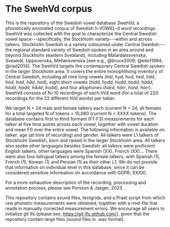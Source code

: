 # The SwehVd corpus
This is the repository of the Swedish vowel database *SwehVd*, a phonetically annotated corpus of Swedish h-VOWEL-d word recordings. SwehVd was collected with the goal to characterize the Central Swedish vowel space---specifically, the Stockholm variety---within and across talkers. Stockholm Swedish is a variety subsumed under Central Swedish---the regional standard variety of Swedish spoken in an area around and beyond Stockholm (eastern Svealand), including Mälardalssvenska, Sveamål, Uppsvenska, Mellansvenska [see e.g., @bruce2009; @elert1994; @riad2014]. The SwehVd targets the contemporary Central Swedish spoken in the larger Stockholm area. It covers the entire monophthong inventory of Central Swedish, including all nine long vowels (*hid*, *hyd*, *hud*, *hed*, *häd*, *höd*, *had*, *håd*, *hod*), eight short vowels (*hidd*, *hydd*, *hudd*, *hedd*, *hädd*, *hödd*, *hadd*, *hådd*, *hodd*), and four allophones (*härd*, *härr*, *hörd*, *hörr*). SwehVd consists of N=10 recordings of each hVd word (for a total of 220 recordings for the 22 different hVd words) per talker. 

We target N = 24 male and female talkers each (current N = 24, all female) for a total targeted N of tokens = 10,080 (current N = XXXX tokens). The database contains first to third formant (F1-F3) measurements for each talker at five time points across each vowel, together with vowel duration and mean F0 over the entire vowel. The following information is available on talker: age (at time of recording) and gender. All talkers were L1 talkers of Stockholm Swedish, born and raised in the larger Stockholm area. All talkers also spoke other languages besides Swedish: all talkers were proficient English talkers, other languages were Spanish (XX), French (XX)... There were also four bilingual talkers among the female talkers, with Spanish (1), French (1), Korean (1) and Persian (1) as their other L1. We do not provide that information on individual level in this database, since it can be considered sensitive information (in accordance with GDPR, XXXX).

For a more exhaustive description of the recording, processing and annotation process, please see Persson & Jaeger, 2023.

This repository contains sound files, textgrids, and a Praat script from which raw phonetic measurements were obtained, together with a rmd-file that reads in manually corrected measurement errors. We encourage all users to initialize git lfs (please see, https://git-lfs.github.com/), given that the repository contain large files (sound files in .wav format).